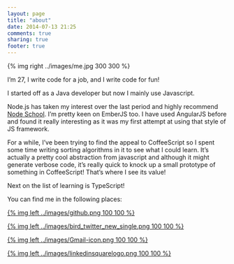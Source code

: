 ```yaml
---
layout: page
title: "about"
date: 2014-07-13 21:25
comments: true
sharing: true
footer: true
---
```


{% img right ../images/me.jpg 300 300 %}  

I’m 27, I write code for a job, and I write code for fun!

I started off as a Java developer but now I mainly use Javascript.

Node.js has taken my interest over the last period and highly recommend [Node School](http://nodeschool.io).
I’m pretty keen on EmberJS too. I have used AngularJS before and found it really interesting as it was my 
first attempt at using that style of JS framework.

For a while, I’ve been trying to find the appeal to CoffeeScript so I spent some time writing sorting algorithms in it to see what I could learn. It’s actually a pretty cool abstraction from javascript and although it might generate verbose code, it’s really quick to knock up a small prototype of something in CoffeeScript! That’s where I see its value!

Next on the list of learning is TypeScript!


You can find me in the following places: 

[{% img left ../images/github.png 100 100 %}](http://www.github.com/madole)

[{% img left ../images/bird_twitter_new_single.png 100 100 %}](http://www.twitter.com/madole)


[{% img left ../images/Gmail-icon.png 100 100 %}](mailto:andrew.g.mcdowell@gmail.com)

[{% img left ../images/linkedinsquarelogo.png 100 100 %}](http://lnkd.in/bQyNnR8)